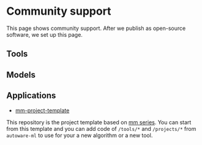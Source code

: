 # Community support

This page shows community support.
After we publish as open-source software, we set up this page.

## Tools

## Models

## Applications

- [mm-project-template](https://github.com/scepter914/mm-project-template/tree/main)

This repository is the project template based on [mm series](https://github.com/open-mmlab).
You can start from this template and you can add code of `/tools/*` and `/projects/*` from `autoware-ml` to use for your a new algorithm or a new tool.
